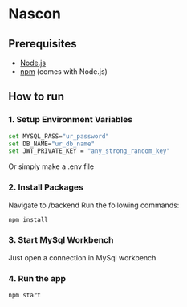 # Nascon

## Prerequisites

- [Node.js](https://nodejs.org/)
- [npm](https://www.npmjs.com/) (comes with Node.js)



## How to run

### 1. Setup Environment Variables
```bash
set MYSQL_PASS="ur_password"
set DB_NAME="ur_db_name"
set JWT_PRIVATE_KEY = "any_strong_random_key"
```
Or simply make a .env file

### 2. Install Packages
Navigate to /backend
Run the following commands:

```bash
npm install
```

### 3. Start MySql Workbench
Just open a connection in MySql workbench

### 4. Run the app
```bash
npm start
```
